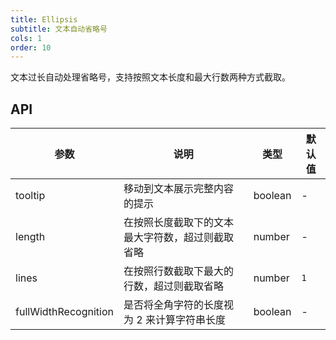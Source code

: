 ```yaml
---
title: Ellipsis
subtitle: 文本自动省略号
cols: 1
order: 10
---
```


文本过长自动处理省略号，支持按照文本长度和最大行数两种方式截取。

## API

| 参数                 | 说明                                             | 类型    | 默认值 |
| -------------------- | ------------------------------------------------ | ------- | ------ |
| tooltip              | 移动到文本展示完整内容的提示                     | boolean | -      |
| length               | 在按照长度截取下的文本最大字符数，超过则截取省略 | number  | -      |
| lines                | 在按照行数截取下最大的行数，超过则截取省略       | number  | `1`    |
| fullWidthRecognition | 是否将全角字符的长度视为 2 来计算字符串长度      | boolean | -      |
